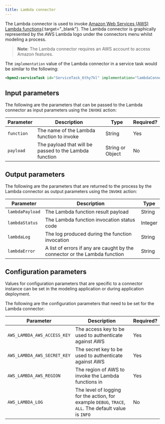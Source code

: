 ```yaml
---
title: Lambda connector
---
```


The Lambda connector is used to invoke [Amazon Web Services (AWS) Lambda functions](https://aws.amazon.com/lambda/){:target="_blank"}. The Lambda connector is graphically represented by the AWS Lambda logo under the connectors menu whilst modeling a process.

> **Note**: The Lambda connector requires an AWS account to access Amazon features.

The `implementation` value of the Lambda connector in a service task would be similar to the following:

```xml
<bpmn2:serviceTask id="ServiceTask_6thy7kl" implementation="lambdaConnector.INVOKE" />
```

## Input parameters

The following are the parameters that can be passed to the Lambda connector as input parameters using the `INVOKE` action:

| Parameter | Description | Type | Required? |
| --------  | ----------- | ---- | --------- |
| `function` | The name of the Lambda function to invoke | String | Yes |
| `payload` | The payload that will be passed to the Lambda function | String or Object | No |

## Output parameters

The following are the parameters that are returned to the process by the Lambda connector as output parameters using the `INVOKE` action:

| Parameter | Description | Type |
| --------  | ----------- | ---- |
| `lambdaPayload` | The Lambda function result payload | String |
| `lambdaStatus` | The Lambda function invocation status code | Integer |
| `lambdaLog` | The log produced during the function invocation | String |
| `lambdaError` | A list of errors if any are caught by the connector or the Lambda function | String |

## Configuration parameters

Values for configuration parameters that are specific to a connector instance can be set in the modeling application or during application deployment.

The following are the configuration parameters that need to be set for the Lambda connector: 

| Parameter | Description | Required? |
| --------- | ----------- | --------- |
| `AWS_LAMBDA_AWS_ACCESS_KEY` | The access key to be used to authenticate against AWS | Yes |
| `AWS_LAMBDA_AWS_SECRET_KEY` | The secret key to be used to authenticate against AWS | Yes |
| `AWS_LAMBDA_AWS_REGION` | The region of AWS to invoke the Lambda functions in | Yes | 
| `AWS_LAMBDA_LOG` | The level of logging for the action, for example `DEBUG`, `TRACE`, `ALL`. The default value is `INFO` | No |
